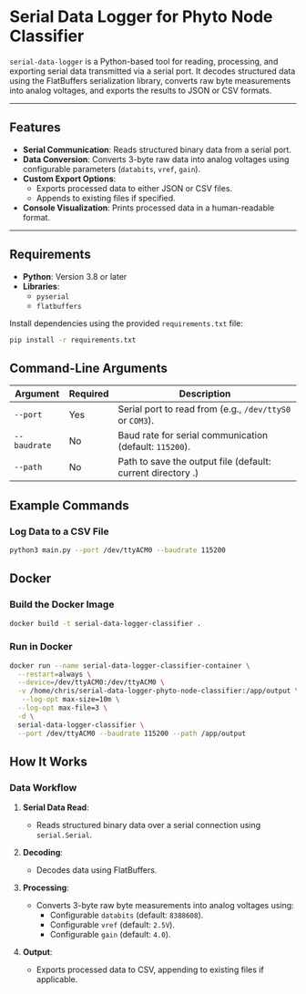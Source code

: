 # Serial Data Logger for Phyto Node Classifier

`serial-data-logger` is a Python-based tool for reading, processing, and exporting serial data transmitted via a serial port. It decodes structured data using the FlatBuffers serialization library, converts raw byte measurements into analog voltages, and exports the results to JSON or CSV formats.

---

## Features

- **Serial Communication**: Reads structured binary data from a serial port.
- **Data Conversion**: Converts 3-byte raw data into analog voltages using configurable parameters (`databits`, `vref`, `gain`).
- **Custom Export Options**:
  - Exports processed data to either JSON or CSV files.
  - Appends to existing files if specified.
- **Console Visualization**: Prints processed data in a human-readable format.

---

## Requirements

- **Python**: Version 3.8 or later
- **Libraries**:
  - `pyserial`
  - `flatbuffers`

Install dependencies using the provided `requirements.txt` file:
```bash
pip install -r requirements.txt
```
## Command-Line Arguments

| **Argument**   | **Required** | **Description**                                                         |
|-----------------|--------------|-------------------------------------------------------------------------|
| `--port`       | Yes          | Serial port to read from (e.g., `/dev/ttyS0` or `COM3`).                |
| `--baudrate`   | No           | Baud rate for serial communication (default: `115200`).                |
| `--path`       | No          | Path to save the output file (default: current directory .)              |

## Example Commands
### Log Data to a CSV File
```bash
python3 main.py --port /dev/ttyACM0 --baudrate 115200
```
## Docker
### Build the Docker Image
```bash
docker build -t serial-data-logger-classifier .
```

### Run in Docker
```bash
docker run --name serial-data-logger-classifier-container \
  --restart=always \
  --device=/dev/ttyACM0:/dev/ttyACM0 \
  -v /home/chris/serial-data-logger-phyto-node-classifier:/app/output \
   --log-opt max-size=10m \
  --log-opt max-file=3 \
  -d \
  serial-data-logger-classifier \
  --port /dev/ttyACM0 --baudrate 115200 --path /app/output
```

## How It Works

### Data Workflow

1. **Serial Data Read**:
   - Reads structured binary data over a serial connection using `serial.Serial`.

2. **Decoding**:
   - Decodes data using FlatBuffers.

3. **Processing**:
   - Converts 3-byte raw byte measurements into analog voltages using:
     - Configurable `databits` (default: `8388608`).
     - Configurable `vref` (default: `2.5V`).
     - Configurable `gain` (default: `4.0`).

4. **Output**:
   - Exports processed data to CSV, appending to existing files if applicable.
